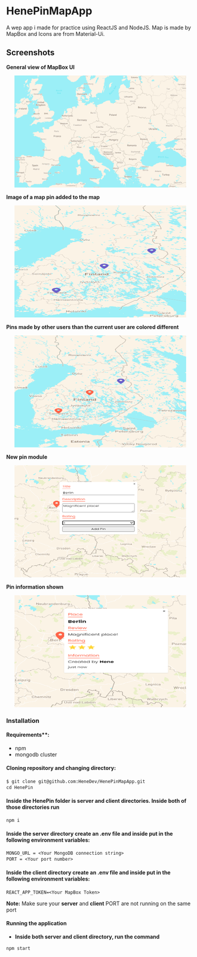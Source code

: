 # HenePinMapApp

A wep app i made for practice using ReactJS and NodeJS. Map is made by MapBox and Icons are from Material-Ui.

## Screenshots

**General view of MapBox UI**
<p align="center">
  <img width="460" height="300" src="https://github.com/HeneDev/HenePin/blob/master/img/qOa60NO.png">
</p>

**Image of a map pin added to the map**
<p align="center">
  <img width="460" height="300" src="https://github.com/HeneDev/HenePin/blob/master/img/ZoTQeju.png">
</p>

**Pins made by other users than the current user are colored different**
<p align="center">
  <img width="460" height="300" src="https://github.com/HeneDev/HenePin/blob/master/img/biv8Sbv.png">
</p>

**New pin module**
<p align="center">
  <img width="460" height="300" src="https://github.com/HeneDev/HenePin/blob/master/img/RezMkpG.png">
</p>

**Pin information shown**
<p align="center">
  <img width="460" height="300" src="https://github.com/HeneDev/HenePin/blob/master/img/0jyAgJq.png">
</p>

### Installation

#### Requirements\*\*:

- npm
- mongodb cluster

#### Cloning repository and changing directory:

```
$ git clone git@github.com:HeneDev/HenePinMapApp.git
cd HenePin
```

#### Inside the HenePin folder is server and client directories. Inside both of those directories run

```
npm i
```

#### Inside the server directory create an .env file and inside put in the following environment variables:

```
MONGO_URL = <Your MongoDB connection string>
PORT = <Your port number>
```

#### Inside the client directory create an .env file and inside put in the following environment variables:

```
REACT_APP_TOKEN=<Your MapBox Token>
```

**Note:** Make sure your **server** and **client** PORT are not running on the same port

#### Running the application

- **Inside both server and client directory, run the command**

```
npm start
```

